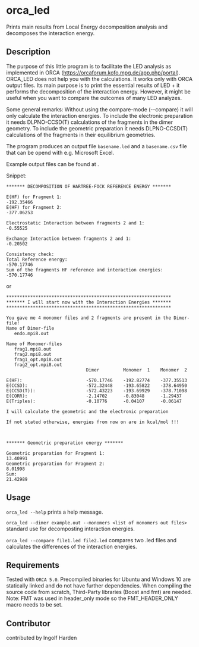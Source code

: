 # orca_led
Prints main results from Local Energy decomposition analysis and decomposes the interaction energy.

## Description
The purpose of this little program is to facilitate the LED analysis as implemented in ORCA (https://orcaforum.kofo.mpg.de/app.php/portal).
ORCA_LED does not help you with the calculations. It works only with ORCA output files.
Its main purpose is to print the essential results of LED + it performs the decomposition of the interaction energy.
However, it might be useful when you want to compare the outcomes of many LED analyzes. 

Some general remarks:
Without using the compare-mode (--compare) it will only calculate the interaction energies. 
To include the electronic preparation it needs DLPNO-CCSD(T) calculations of the fragments in the dimer geometry. 
To include the geometric preparation it needs DLPNO-CCSD(T) calculations of the fragments in their equilibrium geometries. 

The program produces an output file `basename.led` and a `basename.csv` file that can be opend with e.g. Microsoft Excel.

Example output files can be found at [](examples/). 

Snippet:
```
******* DECOMPOSITION OF HARTREE-FOCK REFERENCE ENERGY ******* 

E(HF) for Fragment 1:                                                  -192.35466 
E(HF) for Fragment 2:                                                  -377.06253 

Electrostatic Interaction between fragments 2 and 1:                   -0.55525 

Exchange Interaction between fragments 2 and 1:                        -0.20502 

Consistency check:
Total Reference energy:                                                -570.17746 
Sum of the fragments HF reference and interaction energies:            -570.17746 
```
or
```
************************************************************** 
******* I will start now with the Interaction Energies ******* 
************************************************************** 

You gave me 4 monomer files and 2 fragments are present in the Dimer-file! 
Name of Dimer-file 
   endo.mpi8.out 

Name of Monomer-files 
   frag1.mpi8.out 
   frag2.mpi8.out 
   frag1_opt.mpi8.out 
   frag2_opt.mpi8.out 
                              Dimer         Monomer  1    Monomer  2    

E(HF):                        -570.17746    -192.82774    -377.35513    
E(CCSD):                      -572.32448    -193.65822    -378.64950    
E(CCSD(T)):                   -572.43223    -193.69929    -378.71098    
E(CORR):                      -2.14702      -0.83048      -1.29437      
E(Triples):                   -0.10776      -0.04107      -0.06147      

I will calculate the geometric and the electronic preparation 

If not stated otherwise, energies from now on are in kcal/mol !!! 



******* Geometric preparation energy ******* 

Geometric preparation for Fragment 1:                                  13.40991 
Geometric preparation for Fragment 2:                                  8.01998 
Sum:                                                                   21.42989 
```

## Usage
`orca_led --help` prints a help message.

`orca_led --dimer example.out --monomers <list of monomers out files>` standard use for decomposting interaction energies.

`orca_led --compare file1.led file2.led` compares two .led files and calculates the differences of the interaction energies.

## Requirements
Tested with `ORCA 5.0`. Precompiled binaries for Ubuntu and Windows 10 are statically linked and do not have further dependencies. When compiling the source code from scratch, Third-Party libraries (Boost and fmt) are needed. Note: FMT was used in header_only mode so the FMT_HEADER_ONLY macro needs to be set.

## Contributor
contributed by Ingolf Harden
